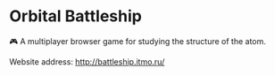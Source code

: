 # Orbital Battleship

🎮 A multiplayer browser game for studying the structure of the atom.

Website address: http://battleship.itmo.ru/